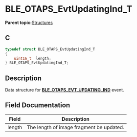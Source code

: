 # BLE\_OTAPS\_EvtUpdatingInd\_T

**Parent topic:**[Structures](GUID-DD4DCB53-DB4E-479A-9365-B7F9312729B4.md)

## C

```c
typedef struct BLE_OTAPS_EvtUpdatingInd_T
{
    uint16_t  length;
} BLE_OTAPS_EvtUpdatingInd_T;
```

## Description

Data structure for **[BLE\_OTAPS\_EVT\_UPDATING\_IND](GUID-63B996F4-CEC1-4B2A-BDE5-37090FBFA514.md)** event.

## Field Documentation

|Field|Description|
|-----|-----------|
|length|The length of image fragment be updated.|

